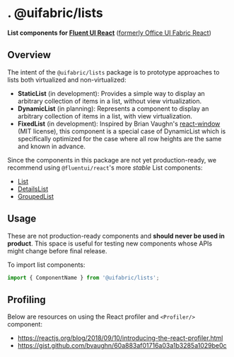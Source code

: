 # . @uifabric/lists

**List components for [Fluent UI React](https://developer.microsoft.com/en-us/fluentui)**
([formerly Office UI Fabric React](https://developer.microsoft.com/en-us/office/blogs/ui-fabric-is-evolving-into-fluent-ui/))

## Overview

The intent of the `@uifabric/lists` package is to prototype approaches to lists both virtualized and non-virtualized:

- **StaticList** (in development): Provides a simple way to display an arbitrary collection of items in a list, without view virtualization.
- **DynamicList** (in planning): Represents a component to display an arbitrary collection of items in a list, with view virtualization.
- **FixedList** (in development): Inspired by Brian Vaughn's [react-window](https://github.com/bvaughn/react-window) (MIT license), this component is a special case of DynamicList which is specifically optimized for the case where all row heights are the same and known in advance.

Since the components in this package are not yet production-ready, we recommend using `@fluentui/react`'s more _stable_ List components:

- [List](https://developer.microsoft.com/en-us/fluentui#/controls/web/list)
- [DetailsList](https://developer.microsoft.com/en-us/fluentui#/controls/web/detailslist)
- [GroupedList](https://developer.microsoft.com/en-us/fluentui#/controls/web/groupedlist)

## Usage

These are not production-ready components and **should never be used in product**. This space is useful for testing new components whose APIs might change before final release.

To import list components:

```js
import { ComponentName } from '@uifabric/lists';
```

## Profiling

Below are resources on using the React profiler and `<Profiler/>` component:

- https://reactjs.org/blog/2018/09/10/introducing-the-react-profiler.html
- https://gist.github.com/bvaughn/60a883af01716a03a1b3285a1029be0c
